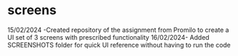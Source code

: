 # screens

15/02/2024 -Created repository of the assignment from Promilo to create a UI set of 3 screens with prescribed functionality
16/02/2024- Added SCREENSHOTS folder for quick UI reference without having to run the code
